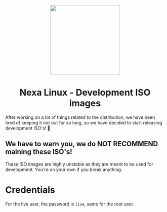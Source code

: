 <div align="center">
  <img height="220" src="https://nexalinux.xyz/nexa2.png">
  <h1>Nexa Linux - Development ISO images</h1>
</div>

After working on a lot of things related to the distribution, we have been tired of keeping it not out for so long, so we have decided to start releasing development ISO's! 🎉

## We have to warn you, we do NOT RECOMMEND maining these ISO's!
These ISO images are highly unstable as they are meant to be used for development. You're on your own if you break anything.

# Credentials
For the live user, the password is `live`, same for the root user.
